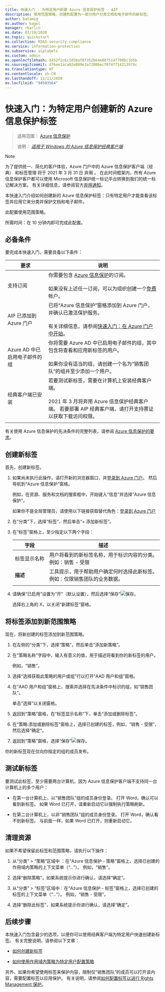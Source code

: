 ```yaml
---
title: 快速入门 - 为特定用户新建 Azure 信息保护标签 - AIP
description: 使用范围策略，创建和配置为一部分用户分类文档和电子邮件的新标签。
author: batamig
ms.author: bagol
manager: rkarlin
ms.date: 07/19/2020
ms.topic: quickstart
ms.collection: M365-security-compliance
ms.service: information-protection
ms.subservice: aiplabels
ms.custom: admin
ms.openlocfilehash: d452f2c6c1d58af8f352664e087514f798bc1b5b
ms.sourcegitcommit: df6ee1aca02e089e3a72006ecf0747f14213979c
ms.translationtype: HT
ms.contentlocale: zh-CN
ms.lasthandoff: 11/11/2020
ms.locfileid: "94503564"
---
```

# <a name="quickstart-create-a-new-azure-information-protection-label-for-specific-users"></a>快速入门：为特定用户创建新的 Azure 信息保护标签

>适用范围：  [Azure 信息保护](https://azure.microsoft.com/pricing/details/information-protection)
>
> 说明： *[适用于 Windows 的 Azure 信息保护经典客户端](faqs.md#whats-the-difference-between-the-azure-information-protection-classic-and-unified-labeling-clients)*

>[!NOTE]
> 为了提供统一、简化的客户体验，Azure 门户中的 Azure 信息保护客户端（经典）  和标签管理  将于 2021 年 3 月 31 日  弃用  。 在此时间框架内，所有 Azure 信息保护客户都可以使用 Microsoft 信息保护统一标记平台转换到我们的统一标记解决方案。 有关详细信息，请参阅官方[弃用通知](https://aka.ms/aipclassicsunset)。

本快速入门介绍如何创建新的 Azure 信息保护标签：只有特定用户才能查看该标签并应用它来分类并保护文档和电子邮件。

此配置使用范围策略。

所需时间：在 10 分钟内即可完成此配置。

## <a name="prerequisites"></a>必备条件

要完成本快速入门，需要具备以下条件：

|要求  |说明  |
|---------|---------|
|支持订阅     |  你需要包含 [Azure 信息保护](https://azure.microsoft.com/pricing/details/information-protection/)的订阅。 </br></br>如果没有上述任一订阅，可以为组织创建一个[免费](https://admin.microsoft.com/Signup/Signup.aspx?OfferId=87dd2714-d452-48a0-a809-d2f58c4f68b7)帐户。       |
|AIP 已添加到 Azure 门户    |  已将“Azure 信息保护”窗格添加到 Azure 门户，并确认已激活保护服务。 </br></br>有关详细信息，请参阅[快速入门：在 Azure 门户中开始](quickstart-viewpolicy.md)。       |
|Azure AD 中已启用电子邮件的组     | 你将需要 Azure AD 中已启用电子邮件的组，其中包含将查看和应用新标签的用户。 </br></br>如果你没有适当的组，请创建一个名为“销售团队”的组并至少添加一个用户。 |
|经典客户端已安装    |   若要测试新标签，需要在计算机上安装经典客户端。 </br></br>2021 年 3 月将弃用 Azure 信息保护经典客户端。 若要部署 AIP 经典客户端，请打开支持票证以获取下载访问权限。  |
| | |

有关使用 Azure 信息保护的先决条件的完整列表，请参阅 [Azure 信息保护的要求](requirements.md)。

## <a name="create-a-new-label"></a>创建新标签

首先，创建新标签。

1. 如果尚未执行此操作，请打开新的浏览器窗口，并[登录到 Azure 门户](https://portal.azure.com)。 然后导航到“Azure 信息保护”窗格。

    例如，在资源、服务和文档的搜索框中，开始键入“信息”并选择“Azure 信息保护”。

    如果你不是全局管理员，请使用以下链接获取替代角色：[登录到 Azure 门户](configure-policy.md#signing-in-to-the-azure-portal)

1. 在“分类”下，选择“标签”，然后单击“+ 添加新标签”。

1. 在“标签”窗格上，至少指定以下两个字段：

    |字段  |描述  |
    |---------|---------|
    |标签显示名称     |    用户将看到的新标签名称，用于标识内容的分类。 </br>例如：销售 - 受限    |
    |**描述**     |   工具提示，用于帮助用户确定何时选择此新标签。 </br> 例如：仅限销售团队的业务数据。     |
    | | | 

1. 请确保“已启用”设置为“开”（默认设置），然后选择“保存”![保存](media/qs-tutor/save-icon.png "保存")。

    选择右上角的 X，以关闭“新建标签”窗格。

## <a name="add-the-label-to-a-new-scoped-policy"></a>将标签添加到新范围策略

现在，将新创建的标签添加到新范围策略。

1. 在左侧的“分类”下，选择“策略”，然后单击“添加新策略”。

1. 在“策略名称”字段中，输入有意义的值，用于描述将看到你的新标签的用户。

    例如，“销售”。

1. 选择“选择获取此策略的用户或组”行以打开“AAD 用户和组”窗格。

1. 在“AAD 用户和组”窗格上，搜索并选择在先决条件中标识的组，如“销售团队”。

    单击“选择”以关闭窗格。

1. 返回到“策略”窗格，在“标签显示名称”下，单击“添加或删除标签”。

1. 在“策略:添加或删除标签”窗格上，选择已创建的标签，例如，“销售 - 受限”，然后选择“确定”。

1. 返回到“策略”窗格，选择“保存”![保存](media/qs-tutor/save-icon.png "保存")。

你的新标签现在仅向你指定的组的成员发布。

## <a name="test-your-new-label"></a>测试新标签

要测试此标签，至少需要两台计算机，因为 Azure 信息保护客户端不支持同一台计算机上的多个用户：

- 在第一台计算机上，以“销售团队”组的成员身份登录。 打开 Word，确认可以看到新标签。 如果 Word 已打开，请重新启动它以强制执行策略刷新。

- 在第二台计算机上，以非“销售团队”组的成员身份登录。 打开 Word，确认看不到新标签。 与前面一样，如果 Word 已打开，则重新启动它。

## <a name="clean-up-resources"></a>清理资源

如果不希望保留此标签和范围策略，请执行以下操作：

1. 从“分类” > “策略”区域中 ：在“Azure 信息保护 - 策略”窗格上，选择已创建的作用域内策略的上下文菜单（“...”）。 例如，“销售”。

1. 选择“删除策略”，如果系统提示你进行确认，请选择“确定”。

1. 从“分类” > “标签”区域中：在“Azure 信息保护 - 标签”窗格上，选择已创建的标签的上下文菜单（“...”）。  例如，“销售 - 受限”。

1. 选择“删除此标签”，如果系统提示你进行确认，请选择“确定”。

## <a name="next-steps"></a>后续步骤

本快速入门包含最少的选项，以便你可以使用经典客户端为特定用户快速创建新标签。 有关完整说明，请参阅以下文章：

- [如何创建新标签](configure-policy-new-label.md)

- [如何使用作用域内策略为特定用户配置策略](configure-policy-scope.md)

另外，如果你希望使用标签来保护内容，限制仅“销售团队”的成员可以打开该内容，需要配置标签以应用保护。 有关说明，请参阅[如何配置标签以进行 Rights Management 保护](configure-policy-protection.md)。

